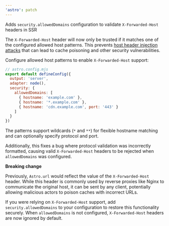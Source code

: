 ```yaml
---
'astro': patch
---
```


Adds `security.allowedDomains` configuration to validate `X-Forwarded-Host` headers in SSR

The `X-Forwarded-Host` header will now only be trusted if it matches one of the configured allowed host patterns. This prevents [host header injection attacks](https://owasp.org/www-project-web-security-testing-guide/latest/4-Web_Application_Security_Testing/07-Input_Validation_Testing/17-Testing_for_Host_Header_Injection) that can lead to cache poisoning and other security vulnerabilities.

Configure allowed host patterns to enable `X-Forwarded-Host` support:

```js
// astro.config.mjs
export default defineConfig({
  output: 'server',
  adapter: node(),
  security: {
    allowedDomains: [
      { hostname: 'example.com' },
      { hostname: '*.example.com' },
      { hostname: 'cdn.example.com', port: '443' }
    ]
  }
})
```

The patterns support wildcards (`*` and `**`) for flexible hostname matching and can optionally specify protocol and port.

Additionally, this fixes a bug where protocol validation was incorrectly formatted, causing valid `X-Forwarded-Host` headers to be rejected when `allowedDomains` was configured.

__Breaking change__

Previously, `Astro.url` would reflect the value of the `X-Forwarded-Host` header. While this header is commonly used by reverse proxies like Nginx to communicate the original host, it can be sent by any client, potentially allowing malicious actors to poison caches with incorrect URLs.

If you were relying on `X-Forwarded-Host` support, add `security.allowedDomains` to your configuration to restore this functionality securely. When `allowedDomains` is not configured, `X-Forwarded-Host` headers are now ignored by default.
